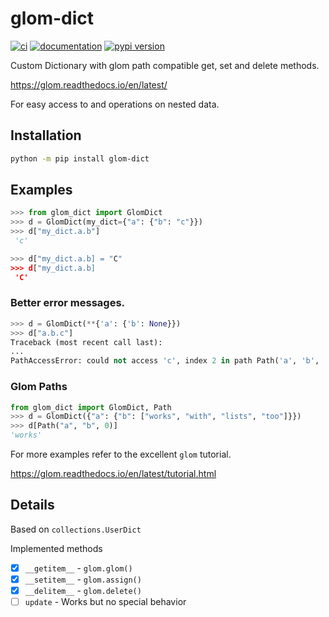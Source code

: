 # glom-dict

[![ci](https://github.com/glom_dict/glom-dict/workflows/ci/badge.svg)](https://github.com/glom_dict/glom-dict/actions?query=workflow%3Aci)
[![documentation](https://img.shields.io/badge/docs-mkdocs%20material-blue.svg?style=flat)](https://glom_dict.github.io/glom-dict/)
[![pypi version](https://img.shields.io/pypi/v/glom-dict.svg)](https://pypi.org/project/glom-dict/)

Custom Dictionary with glom path compatible get, set and delete methods.

https://glom.readthedocs.io/en/latest/

For easy access to and operations on nested data.

## Installation

```bash
python -m pip install glom-dict
```

## Examples

```python
>>> from glom_dict import GlomDict
>>> d = GlomDict(my_dict={"a": {"b": "c"}})
>>> d["my_dict.a.b"]
 'c'

>>> d["my_dict.a.b] = "C"
>>> d["my_dict.a.b]
 'C'
```

### Better error messages.

```python
>>> d = GlomDict(**{'a': {'b': None}})
>>> d["a.b.c"]
Traceback (most recent call last):
...
PathAccessError: could not access 'c', index 2 in path Path('a', 'b', 'c'), got error: ...
```

### Glom Paths

```python
from glom_dict import GlomDict, Path
>>> d = GlomDict({"a": {"b": ["works", "with", "lists", "too"]}})
>>> d[Path("a", "b", 0)]
'works'
```

For more examples refer to the excellent `glom` tutorial.

https://glom.readthedocs.io/en/latest/tutorial.html

## Details

Based on `collections.UserDict`

Implemented methods

- [x] `__getitem__` - `glom.glom()`
- [x] `__setitem__` - `glom.assign()`
- [x] `__delitem__` - `glom.delete()`
- [ ] `update` - Works but no special behavior
